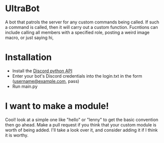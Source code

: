 # UltraBot

A bot that patrols the server for any custom commands being called. If such a command is called, then it will carry out a custom function. Fucntions can include calling all members with a specified role, posting a weird image macro, or just saying hi,

# Installation

- Install the [Discord python API](https://github.com/Rapptz/discord.py)
- Enter your bot's Discord credentials into the login.txt in the form (username@example.com, pass)
- Run main.py

# I want to make a module!

Cool! look at a simple one like "hello" or "lenny" to get the basic convention then go ahead. Make a pull request if you think that your custom module is worth of being added. I'll take a look over it, and consider adding it if I think it is worthy.
